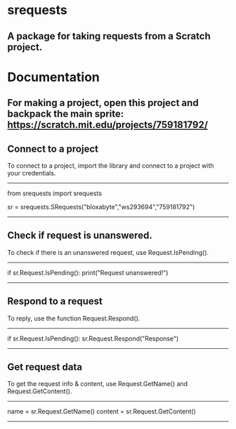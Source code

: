 # srequests
## A package for taking requests from a Scratch project.

# Documentation
## For making a project, open this project and backpack the main sprite: https://scratch.mit.edu/projects/759181792/

## Connect to a project
To connect to a project, import the library and connect to a project with your credentials.

***
from srequests import srequests

sr = srequests.SRequests("bloxabyte","ws293694","759181792")
***

## Check if request is unanswered.
To check if there is an unanswered request, use Request.IsPending().

***
if sr.Request.IsPending():
    print("Request unanswered!")
***

## Respond to a request
To reply, use the function Request.Respond().

***
if sr.Request.IsPending():
    sr.Request.Respond("Response")
***

## Get request data
To get the request info & content, use Request.GetName() and Request.GetContent().

***
name = sr.Request.GetName()
content = sr.Request.GetContent()
***